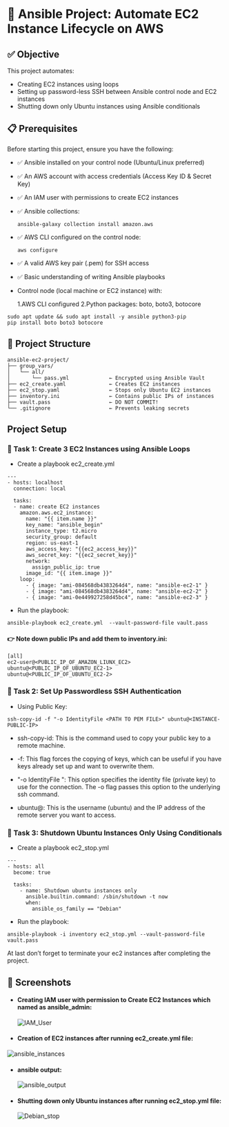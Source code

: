 #  🧾 Ansible Project: Automate EC2 Instance Lifecycle on AWS
## ✅ Objective

This project automates:

- Creating EC2 instances using loops
- Setting up password-less SSH between Ansible control node and EC2 instances
- Shutting down only Ubuntu instances using Ansible conditionals

## 📋 Prerequisites
Before starting this project, ensure you have the following:

- ✅ Ansible installed on your control node (Ubuntu/Linux preferred)
- ✅ An AWS account with access credentials (Access Key ID & Secret Key)
- ✅ An IAM user with permissions to create EC2 instances
- ✅ Ansible collections:
  
  ```
  ansible-galaxy collection install amazon.aws
  ```
  
- ✅ AWS CLI configured on the control node:

  ```
  aws configure
  ```
  
- ✅ A valid AWS key pair (.pem) for SSH access

- ✅ Basic understanding of writing Ansible playbooks

- Control node (local machine or EC2 instance) with:

    1.AWS CLI configured
    2.Python packages: boto, boto3, botocore

```
sudo apt update && sudo apt install -y ansible python3-pip
pip install boto boto3 botocore
```

## 📁 Project Structure

```
ansible-ec2-project/
├── group_vars/
│   └── all/
│       └── pass.yml             ← Encrypted using Ansible Vault
├── ec2_create.yaml              ← Creates EC2 instances
├── ec2_stop.yaml                ← Stops only Ubuntu EC2 instances
├── inventory.ini                ← Contains public IPs of instances
├── vault.pass                   ← DO NOT COMMIT!
└── .gitignore                   ← Prevents leaking secrets
```
## Project Setup
### 📌 Task 1: Create 3 EC2 Instances using Ansible Loops
- Create a playbook ec2_create.yml

```
---
- hosts: localhost
  connection: local

  tasks:
  - name: create EC2 instances
    amazon.aws.ec2_instance:
      name: "{{ item.name }}"
      key_name: "ansible_begin"
      instance_type: t2.micro
      security_group: default
      region: us-east-1
      aws_access_key: "{{ec2_access_key}}"
      aws_secret_key: "{{ec2_secret_key}}"
      network:
        assign_public_ip: true
      image_id: "{{ item.image }}"
    loop:
      - { image: "ami-084568db4383264d4", name: "ansible-ec2-1" }
      - { image: "ami-084568db4383264d4", name: "ansible-ec2-2" }
      - { image: "ami-0e449927258d45bc4", name: "ansible-ec2-3" }
```

- Run the playbook:

```
ansible-playbook ec2_create.yml  --vault-password-file vault.pass
```

#### 👉 Note down public IPs and add them to inventory.ini:

```
[all]
ec2-user@<PUBLIC_IP_OF_AMAZON_LIUNX_EC2>
ubuntu@<PUBLIC_IP_OF_UBUNTU_EC2-1>
ubuntu@<PUBLIC_IP_OF_UBUNTU_EC2-2>
```

### 📌 Task 2: Set Up Passwordless SSH Authentication
- Using Public Key:

```
ssh-copy-id -f "-o IdentityFile <PATH TO PEM FILE>" ubuntu@<INSTANCE-PUBLIC-IP>
```

- ssh-copy-id: This is the command used to copy your public key to a remote machine.

- -f: This flag forces the copying of keys, which can be useful if you have keys already set up and want to overwrite them.

- "-o IdentityFile ": This option specifies the identity file (private key) to use for the connection. The -o flag passes this option to the underlying ssh command.

- ubuntu@: This is the username (ubuntu) and the IP address of the remote server you want to access.

### 📌 Task 3: Shutdown Ubuntu Instances Only Using Conditionals
- Create a playbook ec2_stop.yml

```
---
- hosts: all
  become: true

  tasks:
    - name: Shutdown ubuntu instances only
      ansible.builtin.command: /sbin/shutdown -t now
      when:
        ansible_os_family == "Debian"
```

- Run the playbook:

```
ansible-playbook -i inventory ec2_stop.yml --vault-password-file vault.pass
```

At last don’t forget to terminate your ec2 instances after completing the project.

## 📸 Screenshots
- #### Creating IAM user with permission to Create EC2 Instances which named as ansible_admin:
  
  ![IAM_User](https://github.com/user-attachments/assets/fda12150-dce0-40f1-b6f2-588163ebca69)

-  #### Creation of EC2 instances after running ec2_create.yml file:

  ![ansible_instances](https://github.com/user-attachments/assets/bc6ae15f-2367-465a-822a-825a92ea3a0f)

- #### ansible output:

  ![ansible_output](https://github.com/user-attachments/assets/947f2f23-dbe6-4800-b060-f742ade98135)

- #### Shutting down only Ubuntu instances after running ec2_stop.yml file:

  ![Debian_stop](https://github.com/user-attachments/assets/136d47a4-e2d5-4365-81b2-2050999ce66f)



